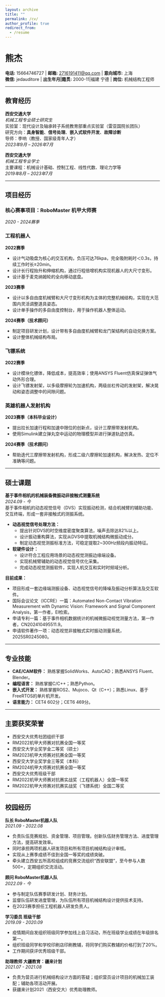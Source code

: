 ```yaml
---
layout: archive
title: ""
permalink: /cv/
author_profile: true
redirect_from:
  - /resume
---
```


# 熊杰  
**电话:** 15664746727 | **邮箱:** 2716191411@qq.com | **意向城市:** 上海  
**微信:** jedauditore | **出生年月|籍贯:** 2000-11|福建 宁德 | **岗位:** 机械结构工程师

---

## 教育经历  

**西安交通大学**  
*机械工程专业硕士研究生*  
实验室：现代设计及轴承转子系统教育部重点实验室（雷亚国院长团队）  
研究方向：**具身智能**、**信号处理**、**嵌入式软件开发**、**故障诊断**  
导师：李响（教授、国家级青年人才）  
*2023年9月 – 2026年7月*

**西安交通大学**  
*机械工程专业学士*  
主要课程：机械设计基础、控制工程、线性代数、理论力学等  
*2019年8月 – 2023年7月*

---

## 项目经历  

### 核心赛事项目：RoboMaster 机甲大师赛  
*2020 - 2024赛季*  
### 工程机器人  
**2022赛季**  
- 设计气动吸盘为核心的交互机构，负压可达76kpa，完全吸附耗时＜0.3s，持续工作时长≥20min。
- 设计长行程抬升和伸缩机构，通过行程倍增机构实现机器人的大尺寸变形。
- 设计基于麦克纳姆轮的全向移动底盘。

**2023赛季**  
- 设计以多自由度机械臂和大尺寸变形机构为主体的完整机械结构，实现在大范围内灵活调整道具姿态。
- 设计单手操作的多自由度控制台，用于操作机器人整体运动。

**2024赛季（技术顾问）**  
- 制定项目研发计划，设计带有多自由度机械臂和龙门架结构的自动兑换方案。
- 设计整体机械结构布局。

### 飞镖系统  
**2022赛季**  
- 设计模块化镖体，降低成本，提高效率；使用ANSYS Fluent仿真保证弹体气动外形合理。
- 设计飞镖发射架，以多级摩擦轮为加速机构，两级丝杠传动的发射架，解决晃动和姿态调整中的间隙问题。

### 英雄机器人发射机构  
**2023赛季（本科毕业设计）**  
- 提出拉长加速行程和加速中限位的创新点，设计三摩擦带发射机构。
- 使用Simulink建立弹丸空中运动的物理模型并进行弹道轨迹仿真。

**2024赛季（技术顾问）**  
- 帮助迭代三摩擦带发射机构，形成二级六摩擦轮加速机构，解决发热、定位不准确等问题。

---

## 硕士课题  

**基于事件相机的机械装备微振动非接触式测量系统**  
*2024.09 - 今*  
基于事件相机的动态视觉信号（DVS）实现振动检测，结合机械臂的辅助功能、交互终端，形成一套非接触式的测振系统。

- **动态视觉信号处理方法：**
  - 提出针对DVS的时空维度密度聚类算法，噪声去除达82%以上。
  - 设计振动重构算法，实现从DVS中提取机械结构微振动成分。
  - 制定动态视觉测振标准方法，可稳定提取2~300Hz频段内振动特征。
- **软硬件设计：**
  - 设计符合工程应用场景的动态视觉测振边缘端设备。
  - 实现机械臂辅助的动态视觉信号优化采集。
  - 完成动态视觉测振软件，实现人机交互和实时时频域分析。

**目前成果：**
- 项目形成一套边缘端测振设备、动态视觉信号的降噪及振动分析算法及交互软件。
- 国际会议论文（ICCRE）一篇：Automated Non-Contact Vibration Measurement with Dynamic Vision: Framework and Signal Component Analysis，第一作者，EI检索。
- 申请专利一篇：基于事件相机数据统计的机械微振动视觉测量方法，第一作者，CN202410495511.9。
- 申请软件著作一项：动态视觉非接触式实时振动测量系统，2025SR0245080。

---

## 专业技能  

- **CAE/CAM软件：** 熟练掌握SolidWorks、AutoCAD；熟悉ANSYS Fluent、Blender。
- **编程语言：** 熟练掌握C/C++；熟悉Python。
- **嵌入式开发：** 熟练掌握ROS2、Mujoco、Qt（C++）；熟悉Linux、基于FreeRTOS的单片机开发。
- **语言能力：** CET4 602分；CET6 469分。

---

## 主要获奖荣誉  

- 西安交大优秀社团组织干部  
- RM2022机甲大师赛对抗赛全国一等奖  
- 西安交大学业奖学金二等奖（硕士）  
- RM2023机甲大师赛对抗赛全国一等奖  
- 西安交大学业奖学金三等奖（本科）  
- RM2024机甲大师赛对抗赛全国一等奖  
- 西安交大优秀班级干部  
- RM2022机甲大师赛对抗赛实战奖（工程机器人）全国一等奖  
- RM2022机甲大师赛对抗赛实战奖（飞镖系统）全国二等奖  

---

## 校园经历  

**队长 RoboMaster机器人队**  
*2021.09 - 2022.08*  
- 负责队伍竞赛规划、资金管理、项目管理。创新队伍财务管理方法、进度管理方法，提高研发效率。
- 同时承担两项机器人研发项目和所有项目机械结构设计审核。
- 实现从上赛季成绩不佳到全国一等奖的成绩突破。
- 牵头建立西安五所高校组成的竞赛交流组织“西安联盟”，至今参与人数500+，定期组织交流活动。

**顾问 RoboMaster机器人队**  
*2022.09 - 今*  
- 参与制定队伍赛季研发计划、财务计划。
- 监督队伍研发进度管理，为队伍所有项目机械结构设计提供技术支持。
- 在2023赛季担任工程机器人研发负责人。

**学习委员 班级干部**  
*2019.09 - 2020.09*  
- 疫情期间自发组织班级同学参加线上自习活动，所在班级学业成绩在年级排名第一。
- 组织班级同学和学校印刷店印刷教辅，将同学们购买教辅的价格打到了20%。
- 工作期间获评优秀班级干部。

**助理教师 大疆教育：疆来计划**  
*2021.07 - 2021.08*  
- 负责为营员进行机械结构设计方面的答疑；组织营员设计项目的机械加工装配；辅助各项活动开展。
- 获疆来计划2021（西安交大）优秀助理教师。
